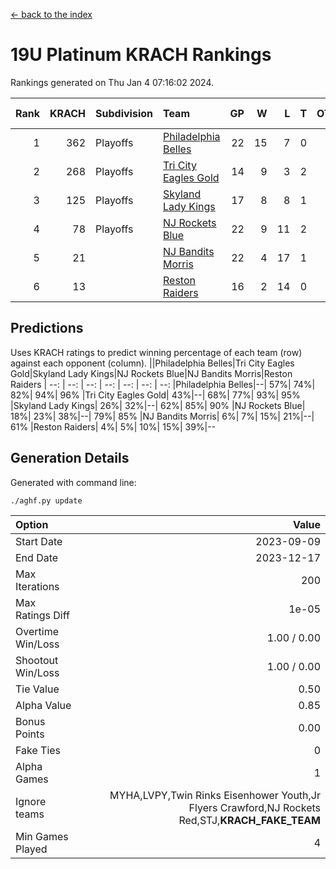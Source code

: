 [<- back to the index](readme.md)
# 19U Platinum KRACH Rankings
Rankings generated on Thu Jan  4 07:16:02 2024.

Rank|KRACH|Subdivision|Team|GP|W|L|T|OTW|OTL|SoS|Exp Wins|Win Diff
---:|---:|:---|:---|---:|---:|---:|---:|---:|---:|---:|---:|---:
1|362|Playoffs|[Philadelphia Belles](https://gamesheetstats.com/seasons/3663/teams/140864/schedule)|22|15|7|0|0|0|551|15.9|0.0
2|268|Playoffs|[Tri City Eagles Gold](https://gamesheetstats.com/seasons/3663/teams/140869/schedule)|14|9|3|2|0|0|131|10.9|0.0
3|125|Playoffs|[Skyland Lady Kings](https://gamesheetstats.com/seasons/3663/teams/140865/schedule)|17|8|8|1|0|0|343|9.4|0.0
4|78|Playoffs|[NJ Rockets Blue](https://gamesheetstats.com/seasons/3663/teams/140867/schedule)|22|9|11|2|0|0|495|10.9|0.0
5|21||[NJ Bandits Morris](https://gamesheetstats.com/seasons/3663/teams/140866/schedule)|22|4|17|1|0|0|363|5.4|0.0
6|13||[Reston Raiders](https://gamesheetstats.com/seasons/3663/teams/140868/schedule)|16|2|14|0|0|0|467|2.9|0.0

## Predictions
Uses KRACH ratings to predict winning percentage of each team (row) against each opponent (column).
||Philadelphia Belles|Tri City Eagles Gold|Skyland Lady Kings|NJ Rockets Blue|NJ Bandits Morris|Reston Raiders
| --: | --: | --: | --: | --: | --: | --: 
|Philadelphia Belles|--| 57%| 74%| 82%| 94%| 96%
|Tri City Eagles Gold| 43%|--| 68%| 77%| 93%| 95%
|Skyland Lady Kings| 26%| 32%|--| 62%| 85%| 90%
|NJ Rockets Blue| 18%| 23%| 38%|--| 79%| 85%
|NJ Bandits Morris|  6%|  7%| 15%| 21%|--| 61%
|Reston Raiders|  4%|  5%| 10%| 15%| 39%|--

## Generation Details

Generated with command line:
```
./aghf.py update
```

| Option | Value |
| :----- | ----: |
| Start Date | 2023-09-09 |
| End Date | 2023-12-17 |
| Max Iterations | 200 |
| Max Ratings Diff | 1e-05 |
| Overtime Win/Loss | 1.00 / 0.00 |
| Shootout Win/Loss | 1.00 / 0.00 |
| Tie Value | 0.50 |
| Alpha Value | 0.85 |
| Bonus Points | 0.00 |
| Fake Ties | 0 |
| Alpha Games | 1 |
| Ignore teams | MYHA,LVPY,Twin Rinks Eisenhower Youth,Jr Flyers Crawford,NJ Rockets Red,STJ,__KRACH_FAKE_TEAM__ |
| Min Games Played | 4 |

